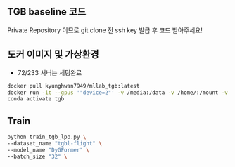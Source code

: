 ## TGB baseline 코드
Private Repository 이므로 git clone 전 ssh key 발급 후 코드 받아주세요!


## 도커 이미지 및 가상환경
- 72/233 서버는 세팅완료
```bash
docker pull kyunghwan7949/mllab_tgb:latest
docker run -it --gpus '"device=2"' -v /media:/data -v /home/:/mount -v --ipc=host --name tgb_2 docker.io/kyunghwan7949/tgb:latest /bin/bash
conda activate tgb
```

## Train
```bash
python train_tgb_lpp.py \
--dataset_name "tgbl-flight" \
--model_name "DyGFormer" \
--batch_size "32" \
```
